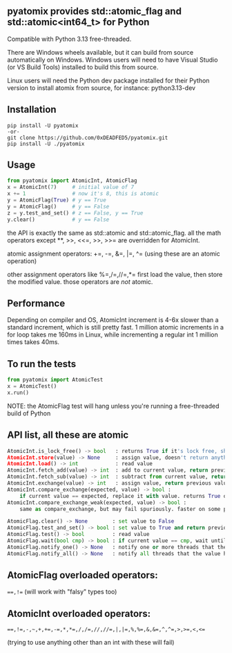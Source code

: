 ## pyatomix provides std::atomic_flag and std::atomic<int64_t> for Python

Compatible with Python 3.13 free-threaded.

There are Windows wheels available, but it can build from source automatically on Windows. Windows users will need to have Visual Studio (or VS Build Tools) installed to build this from source.

Linux users will need the Python dev package installed for their Python version to install atomix from source, for instance: python3.13-dev

## Installation

```
pip install -U pyatomix
-or-
git clone https://github.com/0xDEADFED5/pyatomix.git
pip install -U ./pyatomix
```

## Usage

```python
from pyatomix import AtomicInt, AtomicFlag
x = AtomicInt(7)     # initial value of 7
x += 1               # now it's 8, this is atomic
y = AtomicFlag(True) # y == True
y = AtomicFlag()     # y == False
z = y.test_and_set() # z == False, y == True
y.clear()            # y == False
```
the API is exactly the same as std::atomic and std::atomic_flag.
all the math operators except **, >>, <<=, >>, >>= are overridden for AtomicInt.

atomic assignment operators: +=, -=, &=, |=, ^= (using these are an atomic operation)

other assignment operators like %=,/=,//=,*= first load the value, then store the modified value. those operators are *not* atomic.

## Performance

Depending on compiler and OS, AtomicInt increment is 4-6x slower than a standard increment, which is still pretty fast.
1 million atomic increments in a for loop takes me 160ms in Linux, while incrementing a regular int 1 million times takes 40ms.

## To run the tests

```python
from pyatomix import AtomicTest
x = AtomicTest()
x.run()
```

NOTE: the AtomicFlag test will hang unless you're running a free-threaded build of Python

## API list, all these are atomic

```python
AtomicInt.is_lock_free() -> bool   : returns True if it's lock free, should be True for most
AtomicInt.store(value) -> None     : assign value, doesn't return anything
AtomicInt.load() -> int            : read value
AtomicInt.fetch_add(value) -> int  : add to current value, return previous value
AtomicInt.fetch_sub(value) -> int  : subtract from current value, return previous value
AtomicInt.exchange(value) -> int   : assign value, return previous value
AtomicInt.compare_exchange(expected, value) -> bool : 
    if current value == expected, replace it with value. returns True on success.
AtomicInt.compare_exchange_weak(expected, value) -> bool : 
    same as compare_exchange, but may fail spuriously. faster on some platforms, use in a loop.

AtomicFlag.clear() -> None        : set value to False
AtomicFlag.test_and_set() -> bool : set value to True and return previous value
AtomicFlag.test() -> bool         : read value
AtomicFlag.wait(bool cmp) -> bool : if current value == cmp, wait until signaled
AtomicFlag.notify_one() -> None   : notify one or more threads that the value has changed
AtomicFlag.notify_all() -> None   : notify all threads that the value has changed
```

## AtomicFlag overloaded operators: 

`==,!=` (will work with "falsy" types too)

## AtomicInt overloaded operators:

`==,!=,-,~,+,+=,-=,*,*=,/,/=,//,//=,|,|=,%,%=,&,&=,^,^=,>,>=,<,<=`

(trying to use anything other than an int with these will fail)

